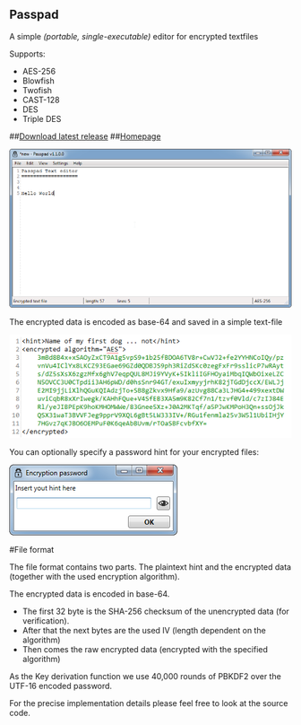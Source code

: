 Passpad
-------

A simple *(portable, single-executable)* editor for encrypted textfiles

Supports:

 - AES-256
 - Blowfish
 - Twofish
 - CAST-128
 - DES
 - Triple DES

##[Download latest release](https://github.com/Mikescher/Passpad/releases)
##[Homepage](http://www.mikescher.de/programs/view/Passpad)

![MainWindow](https://raw.githubusercontent.com/Mikescher/Passpad/master/README-DATA/main.png)

The encrypted data is encoded as base-64 and saved in a simple text-file

![MainWindow](https://raw.githubusercontent.com/Mikescher/Passpad/master/README-DATA/fileformat.png)

You can optionally specify a password hint for your encrypted files:

![MainWindow](https://raw.githubusercontent.com/Mikescher/Passpad/master/README-DATA/hint.png)

#File format

The file format contains two parts. The plaintext hint and the encrypted data (together with the used encryption algorithm).

The encrypted data is encoded in base-64. 

 - The first 32 byte is the SHA-256 checksum of the unencrypted data (for verification).
 - After that the next bytes are the used IV (length dependent on the algorithm)
 - Then comes the raw encrypted data (encrypted with the specified algorithm)

As the Key derivation function we use 40,000 rounds of PBKDF2 over the UTF-16 encoded password.

For the precise implementation details please feel free to look at the source code.
